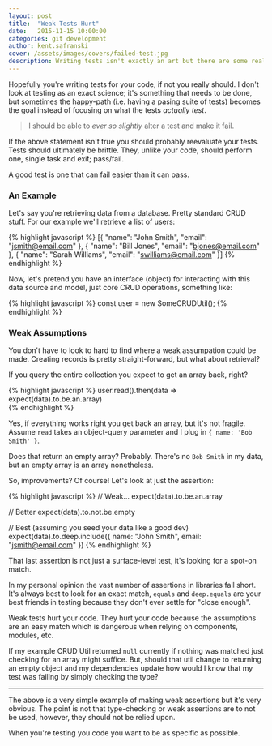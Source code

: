 ```yaml
---
layout: post
title:  "Weak Tests Hurt"
date:   2015-11-15 10:00:00
categories: git development
author: kent.safranski
cover: /assets/images/covers/failed-test.jpg
description: Writing tests isn't exactly an art but there are some really common mistakes made when writing them that can cost you big in the end.
---
```


Hopefully you're writing tests for your code, if not you really should. I don't look at testing as an exact science; it's something that needs to be done, but sometimes the happy-path (i.e. having a pasing suite of tests) becomes the goal instead of focusing on what the tests _actually test_.

> I should be able to _ever so slightly_ alter a test and make it fail.

If the above statement isn't true you should probably reevaluate your tests. Tests should ultimately be brittle. They, unlike your code, should perform one, single task and exit; pass/fail.

A good test is one that can fail easier than it can pass.

### An Example

Let's say you're retrieving data from a database. Pretty standard CRUD stuff. For our example we'll retrieve a list of users:

{% highlight javascript %}
[{
	"name": "John Smith",
	"email": "jsmith@email.com"
}, {
	"name": "Bill Jones",
	"email": "bjones@email.com"
}, {
	"name": "Sarah Williams",
	"email": "swilliams@email.com"
}]
{% endhighlight %}

Now, let's pretend you have an interface (object) for interacting with this data source and model, just core CRUD operations, something like:

{% highlight javascript %}
const user = new SomeCRUDUtil();
{% endhighlight %}

### Weak Assumptions

You don't have to look to hard to find where a weak assumpation could be made. Creating records is pretty straight-forward, but what about retrieval?

If you query the entire collection you expect to get an array back, right?

{% highlight javascript %}
user.read().then(data => expect(data).to.be.an.array)  
{% endhighlight %}

Yes, if everything works right you get back an array, but it's not fragile. Assume `read` takes an object-query parameter and I plug in `{ name: 'Bob Smith' }`.

Does that return an empty array? Probably. There's no `Bob Smith` in my data, but an empty array is an array nonetheless.

So, improvements? Of course! Let's look at just the assertion:

{% highlight javascript %}
// Weak...
expect(data).to.be.an.array

// Better
expect(data).to.not.be.empty

// Best (assuming you seed your data like a good dev)
expect(data).to.deep.include({ 
  name: "John Smith",
  email: "jsmith@email.com"
})
{% endhighlight %}

That last assertion is not just a surface-level test, it's looking for a spot-on match.

In my personal opinion the vast number of assertions in libraries fall short. It's always best to look for an exact match, `equals` and `deep.equals` are your best friends in testing because they don't ever settle for "close enough".

Weak tests hurt your code. They hurt your code because the assumptions are an easy match which is dangerous when relying on components, modules, etc.

If my example CRUD Util returned `null` currently if nothing was matched just checking for an array might suffice. But, should that util change to returning an empty object and my dependencies update how would I know that my test was failing by simply checking the type?

---

The above is a very simple example of making weak assertions but it's very obvious. The point is not that type-checking or weak assertions are to not be used, however, they should not be relied upon.

When you're testing you code you want to be as specific as possible.

